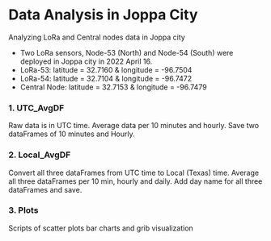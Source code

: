 # Data Analysis in Joppa City
Analyzing LoRa and Central nodes data in Joppa city
* Two LoRa sensors, Node-53 (North) and Node-54 (South) were deployed in Joppa city in 2022 April 16.
* LoRa-53: latitude = 32.7160 & longitude = -96.7504
* LoRa-54: latitude = 32.7104 & longitude = -96.7472
* Central Node: latitude = 32.7153 & longitude = -96.7479

### 1. UTC_AvgDF
Raw data is in UTC time. Average data per 10 minutes and hourly. Save two dataFrames of 10 minutes and Hourly.

### 2. Local_AvgDF
Convert all three dataFrames from UTC time to Local (Texas) time. Average all three dataFrames per 10 min, hourly and daily. Add day name for all three dataFrames and save.

### 3. Plots
Scripts of scatter plots bar charts and grib visualization